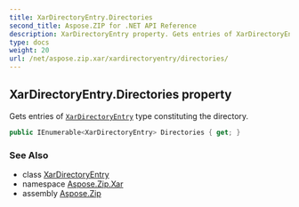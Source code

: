 ```yaml
---
title: XarDirectoryEntry.Directories
second_title: Aspose.ZIP for .NET API Reference
description: XarDirectoryEntry property. Gets entries of XarDirectoryEntry type constituting the directory
type: docs
weight: 20
url: /net/aspose.zip.xar/xardirectoryentry/directories/
---
```

## XarDirectoryEntry.Directories property

Gets entries of [`XarDirectoryEntry`](../) type constituting the directory.

```csharp
public IEnumerable<XarDirectoryEntry> Directories { get; }
```

### See Also

* class [XarDirectoryEntry](../)
* namespace [Aspose.Zip.Xar](../../xardirectoryentry/)
* assembly [Aspose.Zip](../../../)


